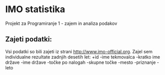# IMO statistika

Projekt za Programiranje 1 - zajem in analiza podakov

## Zajeti podatki:

Vsi podatki so bili zajeti iz strani http://www.imo-official.org. Zajel sem individualne rezultate zadnjih desetih let:
+id 
-ime tekmovalca
-kratko ime države
-ime države
-točke po nalogah
-skupne točke
-mesto
-priznanje
-leto


